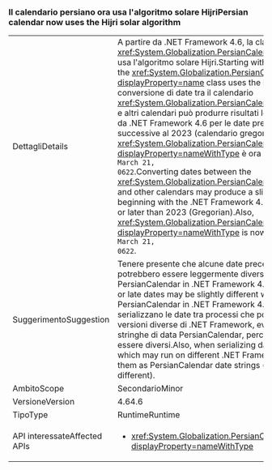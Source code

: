 ### <a name="persian-calendar-now-uses-the-hijri-solar-algorithm"></a><span data-ttu-id="5581b-101">Il calendario persiano ora usa l'algoritmo solare Hijri</span><span class="sxs-lookup"><span data-stu-id="5581b-101">Persian calendar now uses the Hijri solar algorithm</span></span>

|   |   |
|---|---|
|<span data-ttu-id="5581b-102">Dettagli</span><span class="sxs-lookup"><span data-stu-id="5581b-102">Details</span></span>|<span data-ttu-id="5581b-103">A partire da .NET Framework 4.6, la classe <xref:System.Globalization.PersianCalendar?displayProperty=name> usa l'algoritmo solare Hijri.</span><span class="sxs-lookup"><span data-stu-id="5581b-103">Starting with the .NET Framework 4.6, the <xref:System.Globalization.PersianCalendar?displayProperty=name> class uses the Hijri solar algorithm.</span></span> <span data-ttu-id="5581b-104">La conversione di date tra il calendario <xref:System.Globalization.PersianCalendar?displayProperty=name> e altri calendari può produrre risultati leggermente diversi a partire da .NET Framework 4.6 per le date precedenti al 1800 o successive al 2023 (calendario gregoriano). Inoltre, <xref:System.Globalization.PersianCalendar.MinSupportedDateTime?displayProperty=nameWithType> è ora <code>March 22, 0622</code> invece di <code>March 21, 0622</code>.</span><span class="sxs-lookup"><span data-stu-id="5581b-104">Converting dates between the <xref:System.Globalization.PersianCalendar?displayProperty=name> and other calendars may produce a slightly different result beginning with the .NET Framework 4.6 for dates earlier than 1800 or later than 2023 (Gregorian).Also, <xref:System.Globalization.PersianCalendar.MinSupportedDateTime?displayProperty=nameWithType> is now <code>March 22, 0622</code> instead of <code>March 21, 0622</code>.</span></span>|
|<span data-ttu-id="5581b-105">Suggerimento</span><span class="sxs-lookup"><span data-stu-id="5581b-105">Suggestion</span></span>|<span data-ttu-id="5581b-106">Tenere presente che alcune date precedenti o successive potrebbero essere leggermente diverse quando si usa PersianCalendar in .NET Framework 4.6.</span><span class="sxs-lookup"><span data-stu-id="5581b-106">Be aware that some early or late dates may be slightly different when using the PersianCalendar in .NET Framework 4.6.</span></span> <span data-ttu-id="5581b-107">Inoltre, quando si serializzano le date tra processi che possono essere eseguiti in versioni diverse di .NET Framework, evitare di archiviarle come stringhe di data PersianCalendar, perché tali valori potrebbero essere diversi.</span><span class="sxs-lookup"><span data-stu-id="5581b-107">Also, when serializing dates between processes which may run on different .NET Framework versions, do not store them as PersianCalendar date strings (since those values may be different).</span></span>|
|<span data-ttu-id="5581b-108">Ambito</span><span class="sxs-lookup"><span data-stu-id="5581b-108">Scope</span></span>|<span data-ttu-id="5581b-109">Secondario</span><span class="sxs-lookup"><span data-stu-id="5581b-109">Minor</span></span>|
|<span data-ttu-id="5581b-110">Versione</span><span class="sxs-lookup"><span data-stu-id="5581b-110">Version</span></span>|<span data-ttu-id="5581b-111">4.6</span><span class="sxs-lookup"><span data-stu-id="5581b-111">4.6</span></span>|
|<span data-ttu-id="5581b-112">Tipo</span><span class="sxs-lookup"><span data-stu-id="5581b-112">Type</span></span>|<span data-ttu-id="5581b-113">Runtime</span><span class="sxs-lookup"><span data-stu-id="5581b-113">Runtime</span></span>|
|<span data-ttu-id="5581b-114">API interessate</span><span class="sxs-lookup"><span data-stu-id="5581b-114">Affected APIs</span></span>|<ul><li><xref:System.Globalization.PersianCalendar?displayProperty=nameWithType></li></ul>|

